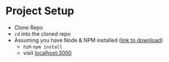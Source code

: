# Project Setup
* Clone Repo
* `cd` into the cloned repo
* Assuming you have Node & NPM installed ([link to download](https://nodejs.org/dist/v5.8.0/node-v5.8.0.pkg))
  * run `npm install`
  * visit [localhost:3000](localhost:3000)
